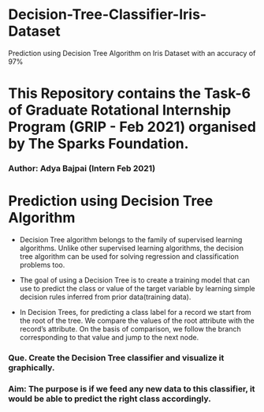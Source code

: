 # Decision-Tree-Classifier-Iris-Dataset
Prediction using Decision Tree Algorithm on Iris Dataset with an accuracy of 97%
# This Repository contains the Task-6 of Graduate Rotational Internship Program (GRIP - Feb 2021) organised by The Sparks Foundation.
### Author: Adya Bajpai   (Intern Feb 2021)
# Prediction using Decision Tree Algorithm
* Decision Tree algorithm belongs to the family of supervised learning algorithms. Unlike other supervised learning algorithms, the decision tree algorithm can be used for solving regression and classification problems too.

* The goal of using a Decision Tree is to create a training model that can use to predict the class or value of the target variable by learning simple decision rules inferred from prior data(training data).

* In Decision Trees, for predicting a class label for a record we start from the root of the tree. We compare the values of the root attribute with the record’s attribute. On the basis of comparison, we follow the branch corresponding to that value and jump to the next node.
 

### Que. Create the Decision Tree classifier and visualize it graphically.
### Aim:  The purpose is if we feed any new data to this classifier, it would be able to predict the right class accordingly.
